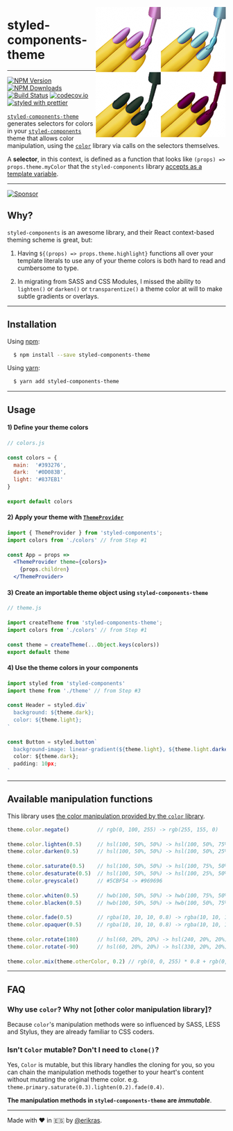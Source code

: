 [<img src="logo.jpg" align="right" class="logo" height="300" width="300"/>](https://github.com/erikras/styled-components-theme)

# styled-components-theme
---
[![NPM Version](https://img.shields.io/npm/v/styled-components-theme.svg?style=flat-square)](https://www.npmjs.com/package/styled-components-theme)
[![NPM Downloads](https://img.shields.io/npm/dm/styled-components-theme.svg?style=flat-square)](https://www.npmjs.com/package/styled-components-theme)
[![Build Status](https://img.shields.io/travis/erikras/styled-components-theme/master.svg?style=flat-square)](https://travis-ci.org/erikras/styled-components-theme)
[![codecov.io](https://codecov.io/github/erikras/styled-components-theme/coverage.svg?branch=master)](https://codecov.io/github/erikras/styled-components-theme?branch=master)
[![styled with prettier](https://img.shields.io/badge/styled_with-prettier-ff69b4.svg)](https://github.com/prettier/prettier)

[`styled-components-theme`](https://github.com/erikras/styled-components-theme) generates 
selectors for colors in your
[`styled-components`](https://github.com/styled-components/styled-components) theme that allows
color manipulation, using the [`color`](https://github.com/qix-/color) library via calls on the
selectors themselves.

A **selector**, in this context, is defined as a function that looks like
`(props) => props.theme.myColor` that the `styled-components` library [accepts as a template
variable](https://github.com/styled-components/styled-components/blob/master/docs/theming.md#using-theming).

---

<a target='_blank' rel='nofollow' href='https://app.codesponsor.io/link/P3WjkUw9LiYdiQBdHrtHZSSL/erikras/styled-components-theme'>
  <img alt='Sponsor' width='888' height='68' src='https://app.codesponsor.io/embed/P3WjkUw9LiYdiQBdHrtHZSSL/erikras/styled-components-theme.svg' />
</a>

## Why?

`styled-components` is an awesome library, and their React context-based theming scheme is great, 
but:

1. Having `${(props) => props.theme.highlight}` functions all over your template literals to use 
   any of your theme colors is both hard to read and cumbersome to type.

2. In migrating from SASS and CSS Modules, I missed the ability to `lighten()` or `darken()` or 
   `transparentize()` a theme color at will to make subtle gradients or overlays.

---

## Installation

Using [npm](https://www.npmjs.org/):

```bash
  $ npm install --save styled-components-theme
```

Using [yarn](https://yarnpkg.com/):

```bash
  $ yarn add styled-components-theme
```

---

## Usage

#### 1) Define your theme colors

```jsx
// colors.js

const colors = {
  main:  '#393276',
  dark:  '#0D083B',
  light: '#837EB1'
}

export default colors
```

#### 2) Apply your theme with [`ThemeProvider`](https://github.com/styled-components/styled-components/blob/master/docs/theming.md)

```jsx
import { ThemeProvider } from 'styled-components';
import colors from './colors' // from Step #1

const App = props =>
  <ThemeProvider theme={colors}>
    {props.children}
  </ThemeProvider>

```

#### 3) Create an importable theme object using `styled-components-theme`

```jsx
// theme.js

import createTheme from 'styled-components-theme';
import colors from './colors' // from Step #1

const theme = createTheme(...Object.keys(colors))
export default theme
```

#### 4) Use the theme colors in your components

```jsx
import styled from 'styled-components'
import theme from './theme' // from Step #3

const Header = styled.div`
  background: ${theme.dark};
  color: ${theme.light};
`

const Button = styled.button`
  background-image: linear-gradient(${theme.light}, ${theme.light.darken(0.3));
  color: ${theme.dark};
  padding: 10px;
`
```

---

## Available manipulation functions

This library uses [the color manipulation provided by the
`color` library](https://github.com/qix-/color#manipulation).

```js
theme.color.negate()         // rgb(0, 100, 255) -> rgb(255, 155, 0)

theme.color.lighten(0.5)     // hsl(100, 50%, 50%) -> hsl(100, 50%, 75%)
theme.color.darken(0.5)      // hsl(100, 50%, 50%) -> hsl(100, 50%, 25%)

theme.color.saturate(0.5)    // hsl(100, 50%, 50%) -> hsl(100, 75%, 50%)
theme.color.desaturate(0.5)  // hsl(100, 50%, 50%) -> hsl(100, 25%, 50%)
theme.color.greyscale()      // #5CBF54 -> #969696

theme.color.whiten(0.5)      // hwb(100, 50%, 50%) -> hwb(100, 75%, 50%)
theme.color.blacken(0.5)     // hwb(100, 50%, 50%) -> hwb(100, 50%, 75%)

theme.color.fade(0.5)        // rgba(10, 10, 10, 0.8) -> rgba(10, 10, 10, 0.4)
theme.color.opaquer(0.5)     // rgba(10, 10, 10, 0.8) -> rgba(10, 10, 10, 1.0)

theme.color.rotate(180)      // hsl(60, 20%, 20%) -> hsl(240, 20%, 20%)
theme.color.rotate(-90)      // hsl(60, 20%, 20%) -> hsl(330, 20%, 20%)

theme.color.mix(theme.otherColor, 0.2) // rgb(0, 0, 255) * 0.8 + rgb(0, 255, 0) * 0.2 -> rgb(0, 51, 204)
```

---

## FAQ

### Why use `color`? Why not [other color manipulation library]?

Because `color`'s manipulation methods were so influenced by SASS, LESS and
Stylus, they are already familiar to CSS coders.

### Isn't `Color` mutable? Don't I need to `clone()`?

Yes, `Color` is mutable, but this library handles the cloning for you, so
you can chain the manipulation methods together to your heart's content
without mutating the original theme color. e.g.
`theme.primary.saturate(0.3).lighten(0.2).fade(0.4)`.

**The manipulation methods in `styled-components-theme` are *immutable***.

---

Made with ❤️ in 🇪🇸 by [@erikras](https://twitter.com/erikras).
